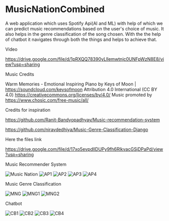 # MusicNationCombined

A web application which uses Spotify Api(AI and ML) with help of which we can predict music recommendations based on the user's choice of music.
It also helps in the genre classification of the song chosen.
With the the help of chatbot it navigates through both the things and helps to achieve that.

Video

https://drive.google.com/file/d/1pRXQQ78390yLllemwtnjc0UNFpWzN8E8/view?usp=sharing

Music Credits

Warm Memories - Emotional Inspiring Piano by Keys of Moon | https://soundcloud.com/keysofmoon
Attribution 4.0 International (CC BY 4.0)
https://creativecommons.org/licenses/by/4.0/
Music promoted by https://www.chosic.com/free-music/all/

Credits for inspiration

https://github.com/Ranit-Bandyopadhyay/Music-recommendation-system

https://github.com/niravdedhiya/Music-Genre-Classification-Django

Here the files link

https://drive.google.com/file/d/17xo5evpdllDUPy9fh6RlkvacGSjDPaPd/view?usp=sharing


Music Recommender System

![Music Nation](https://user-images.githubusercontent.com/37697073/166269578-6e4b719f-510b-41b9-b85e-5170ac8e9994.png)
![AP1](https://user-images.githubusercontent.com/37697073/166289471-1f6ecdf9-93ba-408f-9f5d-175697a51625.png)
![AP2](https://user-images.githubusercontent.com/37697073/166289430-ba311867-30d5-4e5c-b9bd-97615d998029.png)
![AP3](https://user-images.githubusercontent.com/37697073/166289681-c0946bf8-e042-4777-83da-a122ee165433.png)
![AP4](https://user-images.githubusercontent.com/37697073/166289857-a5a7034e-4a89-4485-802b-669c73996f8b.png)


Music Genre Classification

![MNG](https://user-images.githubusercontent.com/37697073/166294164-e2176037-8186-4f2a-9046-ee64cff210a4.png)
![MNG1](https://user-images.githubusercontent.com/37697073/166294181-a0c797cf-1727-48cf-a726-bb9aeffd1f2d.png)
![MNG2](https://user-images.githubusercontent.com/37697073/166294191-a426787d-1db7-4d31-8b17-5cdee7e2aee3.png)

Chatbot

![CB1](https://user-images.githubusercontent.com/37697073/166302635-95348cf5-d6ad-4932-a28c-86f9bf14c779.png)
![CB2](https://user-images.githubusercontent.com/37697073/166302649-ab2f3ab2-07c0-482e-9920-504215779948.png)
![CB3](https://user-images.githubusercontent.com/37697073/166302662-dc3a7869-20fe-41d5-b0cb-4f54525461ec.png)
![CB4](https://user-images.githubusercontent.com/37697073/166302681-a278e052-041a-434b-a1ba-73f727fadac6.png)





